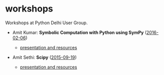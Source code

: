 # workshops
Workshops at Python Delhi User Group.


* Amit Kumar: **Symbolic Computation with Python using SymPy** ([2016-02-06])
    * [presentation and resources](http://iamit.in/sympy-tutorial/)

* Amit Sethi: **Scipy** ([2015-09-19])
    * [presentation and resources](https://www.dropbox.com/sh/nhzw0dzz0o7wf76/AACnTWM44W6LcuAMhBNpB09Ta?dl=0)


[2016-02-06]: http://www.meetup.com/pydelhi/events/226049215/
[2015-09-19]: http://www.meetup.com/pydelhi/events/225301969/
